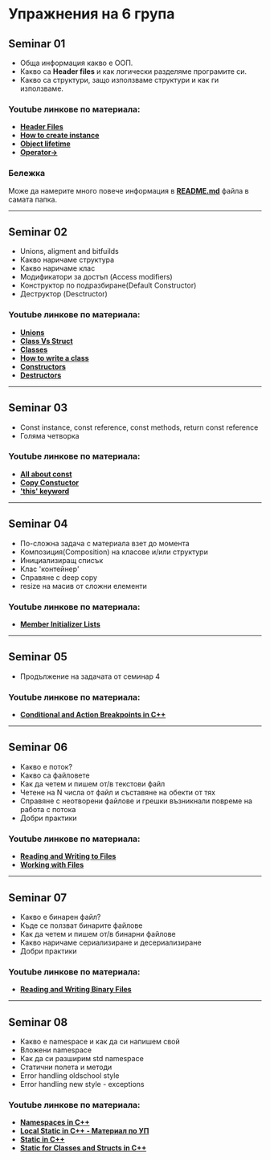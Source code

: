 # Упражнения на 6 група

## Seminar 01
 * Обща информация какво е ООП.
 * Какво са __Header files__ и как логически разделяме програмите си.
 * Какво са структури, защо използваме структури и как ги използваме.
### Youtube линкове по материала:
 * [**Header Files**](https://www.youtube.com/watch?v=9RJTQmK0YPI)
 * [**How to create instance**](https://www.youtube.com/watch?v=Ks97R1knQDY&t)
 * [**Object lifetime**](https://www.youtube.com/watch?v=iNuTwvD6ciI)
 * [**Operator->**](https://www.youtube.com/watch?v=4p3grlSpWYA&t)

### Бележка
Може да намерите много повече информация в [**README.md**](https://github.com/triffon/oop-2019-20/tree/master/exercises/6/Seminar_01) файла в самата папка.

--- 
## Seminar 02
  * Unions, aligment and bitfuilds
  * Какво наричаме структура
  * Какво наричаме клас
  * Модификатори за достъп (Access modifiers)
  * Конструктор по подразбиране(Default Constructor)
  * Деструктор (Desctructor)
### Youtube линкове по материала:
  * [**Unions**](https://www.youtube.com/watch?v=6uqU9Y578n4)
  * [**Class Vs Struct**](https://www.youtube.com/watch?v=fLgTtaqqJp0)
  * [**Classes**](https://www.youtube.com/watch?v=2BP8NhxjrO0)
  * [**How to write a class**](https://www.youtube.com/watch?v=3dHBFBw13E0)
  * [**Constructors**](https://www.youtube.com/watch?v=FXhALMsHwEY)
  * [**Destructors**](https://www.youtube.com/watch?v=D8cWquReFqw)
---  
## Seminar 03
  * Const instance, const reference, const methods, return const reference
  * Голяма четворка
### Youtube линкове по материала:
  * [**All about const**](https://www.youtube.com/watch?v=4fJBrditnJU&t)
  * [**Copy Constuctor**](https://www.youtube.com/watch?v=BvR1Pgzzr38)
  * [**'this' keyword**](https://www.youtube.com/watch?v=Z_hPJ_EhceI)
--- 
## Seminar 04
  * По-сложна задача с материала взет до момента 
  * Композиция(Composition) на класове и/или структури
  * Инициализиращ списък
  * Клас 'контейнер'
  * Справяне с deep copy
  * resize на масив от сложни елементи
### Youtube линкове по материала:
  * [**Member Initializer Lists**](https://www.youtube.com/watch?v=1nfuYMXjZsA)
  
---
## Seminar 05
  * Продължение на задачата от семинар 4
### Youtube линкове по материала:
  * [**Conditional and Action Breakpoints in C++**](https://www.youtube.com/watch?v=9ncNA6Co2Nk)

---
## Seminar 06
  * Какво е поток?
  * Какво са файловете
  * Как да четем и пишем от/в текстови файл
  * Четене на N числа от файл и съставяне на обекти от тях
  * Справяне с неотворени файлове и грешки възникнали повреме на работа с потока
  * Добри практики
### Youtube линкове по материала:
  * [**Reading and Writing to Files**](https://www.youtube.com/watch?v=Iho2EdJgusQ)
  * [**Working with Files**](https://www.youtube.com/watch?v=HcONWqVyvlg)

---
## Seminar 07
  * Какво е бинарен файл?
  * Къде се ползват бинарите файлове
  * Как да четем и пишем от/в бинарни файлове
  * Какво наричаме сериализиране и десериализиране
  * Добри практики
### Youtube линкове по материала:
  * [**Reading and Writing Binary Files**](https://www.youtube.com/watch?v=BpxULagsPLs)

---
## Seminar 08
  * Какво е namespace и как да си напишем свой
  * Вложени namespace
  * Как да си разширим std namespace
  * Статични полета и методи
  * Error handling oldschool style
  * Error handling new style - exceptions
### Youtube линкове по материала:
  * [**Namespaces in C++**](https://www.youtube.com/watch?v=ts1Eek5w7ZA)
  * [**Local Static in C++ - Материал по УП**](https://www.youtube.com/watch?v=f7mtWD9GdJ4)
  * [**Static in C++**](https://www.youtube.com/watch?v=f3FVU-iwNuA)
  * [**Static for Classes and Structs in C++**](https://www.youtube.com/watch?v=V-BFlMrBtqQ)
